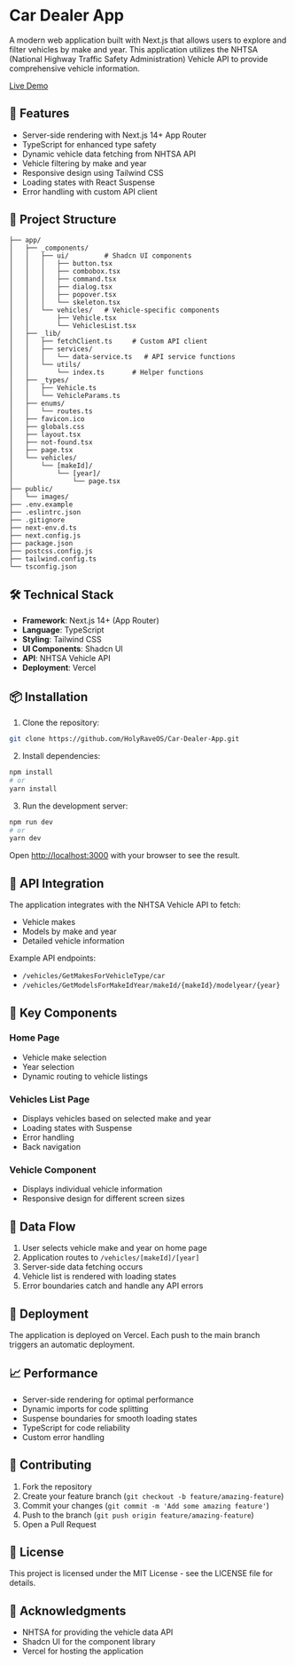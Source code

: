 # Car Dealer App

A modern web application built with Next.js that allows users to explore and filter vehicles by make and year. This application utilizes the NHTSA (National Highway Traffic Safety Administration) Vehicle API to provide comprehensive vehicle information.

[Live Demo](https://cars-dealer-app.vercel.app/)

## 🚀 Features

- Server-side rendering with Next.js 14+ App Router
- TypeScript for enhanced type safety
- Dynamic vehicle data fetching from NHTSA API
- Vehicle filtering by make and year
- Responsive design using Tailwind CSS
- Loading states with React Suspense
- Error handling with custom API client

## 📁 Project Structure

```
├── app/
│   ├── _components/
│   │   ├── ui/         # Shadcn UI components
│   │   │   ├── button.tsx
│   │   │   ├── combobox.tsx
│   │   │   ├── command.tsx
│   │   │   ├── dialog.tsx
│   │   │   ├── popover.tsx
│   │   │   └── skeleton.tsx
│   │   └── vehicles/   # Vehicle-specific components
│   │       ├── Vehicle.tsx
│   │       └── VehiclesList.tsx
│   ├── _lib/
│   │   ├── fetchClient.ts     # Custom API client
│   │   ├── services/
│   │   │   └── data-service.ts   # API service functions
│   │   └── utils/
│   │       └── index.ts       # Helper functions
│   ├── _types/
│   │   ├── Vehicle.ts
│   │   └── VehicleParams.ts
│   ├── enums/
│   │   └── routes.ts
│   ├── favicon.ico
│   ├── globals.css
│   ├── layout.tsx
│   ├── not-found.tsx
│   ├── page.tsx
│   └── vehicles/
│       └── [makeId]/
│           └── [year]/
│               └── page.tsx
├── public/
│   └── images/
├── .env.example
├── .eslintrc.json
├── .gitignore
├── next-env.d.ts
├── next.config.js
├── package.json
├── postcss.config.js
├── tailwind.config.ts
└── tsconfig.json
```

## 🛠️ Technical Stack

- **Framework**: Next.js 14+ (App Router)
- **Language**: TypeScript
- **Styling**: Tailwind CSS
- **UI Components**: Shadcn UI
- **API**: NHTSA Vehicle API
- **Deployment**: Vercel

## 📦 Installation

1. Clone the repository:

```bash
git clone https://github.com/HolyRaveOS/Car-Dealer-App.git
```

2. Install dependencies:

```bash
npm install
# or
yarn install
```

3. Run the development server:

```bash
npm run dev
# or
yarn dev
```

Open [http://localhost:3000](http://localhost:3000) with your browser to see the result.

## 🚥 API Integration

The application integrates with the NHTSA Vehicle API to fetch:

- Vehicle makes
- Models by make and year
- Detailed vehicle information

Example API endpoints:

- `/vehicles/GetMakesForVehicleType/car`
- `/vehicles/GetModelsForMakeIdYear/makeId/{makeId}/modelyear/{year}`

## 🧩 Key Components

### Home Page

- Vehicle make selection
- Year selection
- Dynamic routing to vehicle listings

### Vehicles List Page

- Displays vehicles based on selected make and year
- Loading states with Suspense
- Error handling
- Back navigation

### Vehicle Component

- Displays individual vehicle information
- Responsive design for different screen sizes

## 🔄 Data Flow

1. User selects vehicle make and year on home page
2. Application routes to `/vehicles/[makeId]/[year]`
3. Server-side data fetching occurs
4. Vehicle list is rendered with loading states
5. Error boundaries catch and handle any API errors

## 🚀 Deployment

The application is deployed on Vercel. Each push to the main branch triggers an automatic deployment.

## 📈 Performance

- Server-side rendering for optimal performance
- Dynamic imports for code splitting
- Suspense boundaries for smooth loading states
- TypeScript for code reliability
- Custom error handling

## 🤝 Contributing

1. Fork the repository
2. Create your feature branch (`git checkout -b feature/amazing-feature`)
3. Commit your changes (`git commit -m 'Add some amazing feature'`)
4. Push to the branch (`git push origin feature/amazing-feature`)
5. Open a Pull Request

## 📝 License

This project is licensed under the MIT License - see the LICENSE file for details.

## 🙏 Acknowledgments

- NHTSA for providing the vehicle data API
- Shadcn UI for the component library
- Vercel for hosting the application
